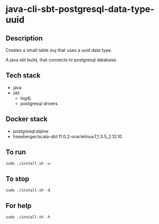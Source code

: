 # java-cli-sbt-postgresql-data-type-uuid

## Description
Creates a small table `dog` that uses
a uuid data type.

A java sbt build, that connects to postgresql database.

## Tech stack
- java
- sbt
  - log4j
  - postgresql drivers

## Docker stack
- postgresql:alpine
- hseeberger/scala-sbt:11.0.2-oraclelinux7_1.3.5_2.12.10

## To run
`sudo ./install.sh -u`

## To stop
`sudo ./install.sh -d`

## For help
`sudo ./install.sh -h`
